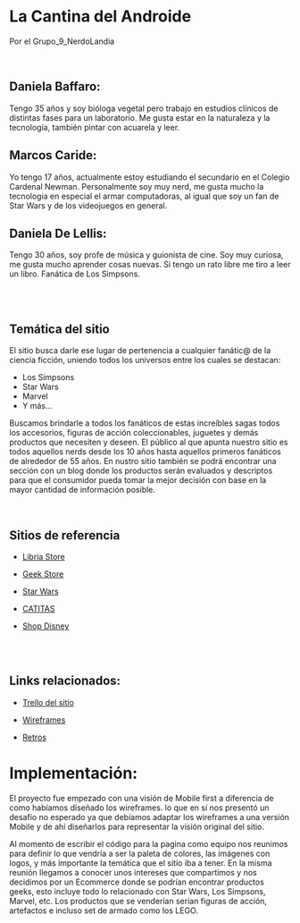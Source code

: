 # La Cantina del Androide
 Por el Grupo_9_NerdoLandia

<br>

## Daniela Baffaro:
Tengo 35 años y soy bióloga vegetal pero trabajo en estudios clínicos de distintas fases para un laboratorio. Me gusta estar en la naturaleza y la tecnología, también pintar con acuarela y leer.

## Marcos Caride:
Yo tengo 17 años, actualmente estoy estudiando el secundario en el Colegio Cardenal Newman. Personalmente soy muy nerd, me gusta mucho la tecnologia en especial el armar computadoras, al igual que soy un fan de Star Wars y de los videojuegos en general.

## Daniela De Lellis: 
Tengo 30 años, soy profe de música y guionista de cine. Soy muy curiosa, me gusta mucho aprender cosas nuevas. Si tengo un rato libre me tiro a leer un libro. Fanática de Los Simpsons.

<br>
<br>

## **Temática del sitio**

El sitio busca darle ese lugar de pertenencia a cualquier fanátic@ de la ciencia ficción, uniendo todos los universos entre los cuales se destacan:
* Los Simpsons
* Star Wars
* Marvel
* Y más...

Buscamos brindarle a todos los fanáticos de estas increíbles sagas todos los accesorios, figuras de acción coleccionables, juguetes y demás productos que necesiten y deseen. El público al que apunta nuestro sitio es todos aquellos nerds desde los 10 años hasta aquellos primeros fanáticos de alrededor de 55 años. En nustro sitio también se podrá encontrar una sección con un blog donde los productos serán evaluados y descriptos para que el consumidor pueda tomar la mejor decisión con base en la mayor cantidad de información posible.

<br>

## Sitios de referencia

- [Libria Store](https://libria.com.ar/)

- [Geek Store](https://www.geekstore.com/)

- [Star Wars](https://www.starwars.com/)

- [CATITAS](https://holacatitas.com.ar/)

- [Shop Disney](https://www.shopdisney.com/)

<br>
<br>

## Links relacionados:

- [Trello del sitio](https://trello.com/b/kvMm2bad/sprint-1)

- [Wireframes](https://github.com/MarcosCaride/Grupo_9_NerdoLandia/tree/main/public/Wireframes)

- [Retros](https://github.com/MarcosCaride/Grupo_9_NerdoLandia/blob/main/retro.md)


# Implementación:

El proyecto fue empezado con una visión de Mobile first a diferencia de como habíamos diseñado los wireframes. lo que en sí nos presentó un desafío no esperado ya que debíamos adaptar los wireframes a una versión Mobile y de ahí diseñarlos para representar la visión original del sitio. 

Al momento de escribir el código para la pagina como equipo nos reunimos para definir lo que vendría a ser la paleta de colores, las imágenes con logos, y más importante la temática que el sitio iba a tener. En la misma reunión llegamos a conocer unos intereses que compartimos y nos decidimos por un Ecommerce donde se podrían encontrar productos geeks, esto incluye todo lo relacionado con Star Wars, Los Simpsons, Marvel, etc. Los productos que se venderían serian figuras de acción, artefactos e incluso set de armado como los LEGO.